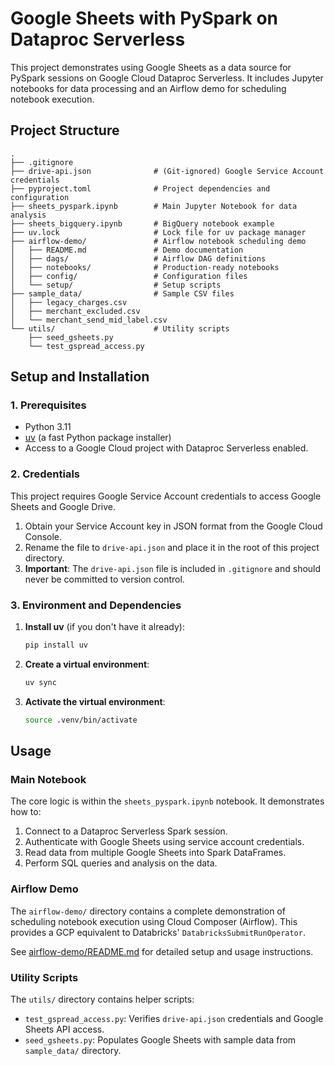 # Google Sheets with PySpark on Dataproc Serverless

This project demonstrates using Google Sheets as a data source for PySpark sessions on Google Cloud Dataproc Serverless. It includes Jupyter notebooks for data processing and an Airflow demo for scheduling notebook execution.

## Project Structure

```
.
├── .gitignore
├── drive-api.json              # (Git-ignored) Google Service Account credentials
├── pyproject.toml              # Project dependencies and configuration
├── sheets_pyspark.ipynb        # Main Jupyter Notebook for data analysis
├── sheets_bigquery.ipynb       # BigQuery notebook example
├── uv.lock                     # Lock file for uv package manager
├── airflow-demo/               # Airflow notebook scheduling demo
│   ├── README.md               # Demo documentation
│   ├── dags/                   # Airflow DAG definitions
│   ├── notebooks/              # Production-ready notebooks
│   ├── config/                 # Configuration files
│   └── setup/                  # Setup scripts
├── sample_data/                # Sample CSV files
│   ├── legacy_charges.csv
│   ├── merchant_excluded.csv
│   └── merchant_send_mid_label.csv
└── utils/                      # Utility scripts
    ├── seed_gsheets.py
    └── test_gspread_access.py
```

## Setup and Installation

### 1. Prerequisites

*   Python 3.11
*   [uv](https://github.com/astral-sh/uv) (a fast Python package installer)
*   Access to a Google Cloud project with Dataproc Serverless enabled.

### 2. Credentials

This project requires Google Service Account credentials to access Google Sheets and Google Drive.

1.  Obtain your Service Account key in JSON format from the Google Cloud Console.
2.  Rename the file to `drive-api.json` and place it in the root of this project directory.
3.  **Important**: The `drive-api.json` file is included in `.gitignore` and should never be committed to version control.

### 3. Environment and Dependencies

1.  **Install uv** (if you don't have it already):
    ```bash
    pip install uv
    ```

2.  **Create a virtual environment**:
    ```bash
    uv sync
    ```

3.  **Activate the virtual environment**:
    ```bash
    source .venv/bin/activate
    ```

## Usage

### Main Notebook

The core logic is within the `sheets_pyspark.ipynb` notebook. It demonstrates how to:
1.  Connect to a Dataproc Serverless Spark session.
2.  Authenticate with Google Sheets using service account credentials.
3.  Read data from multiple Google Sheets into Spark DataFrames.
4.  Perform SQL queries and analysis on the data.

### Airflow Demo

The `airflow-demo/` directory contains a complete demonstration of scheduling notebook execution using Cloud Composer (Airflow). This provides a GCP equivalent to Databricks' `DatabricksSubmitRunOperator`.

See [airflow-demo/README.md](airflow-demo/README.md) for detailed setup and usage instructions.

### Utility Scripts

The `utils/` directory contains helper scripts:

*   `test_gspread_access.py`: Verifies `drive-api.json` credentials and Google Sheets API access.
*   `seed_gsheets.py`: Populates Google Sheets with sample data from `sample_data/` directory.
